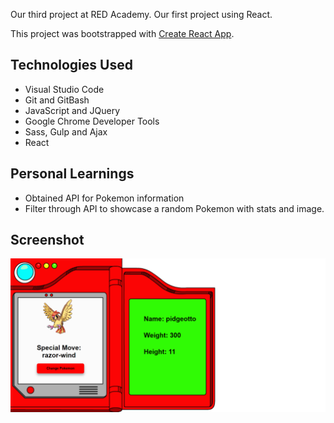 Our third project at RED Academy. Our first project using React.

This project was bootstrapped with [Create React App](https://github.com/facebookincubator/create-react-app).

## Technologies Used


* Visual Studio Code
* Git and GitBash
* JavaScript and JQuery
* Google Chrome Developer Tools
* Sass, Gulp and Ajax
* React

## Personal Learnings 

* Obtained API for Pokemon information
* Filter through API to showcase a random Pokemon with stats and image.


## Screenshot

![Alt text](/images/desktop-screenshot.png "Desktop Version")



